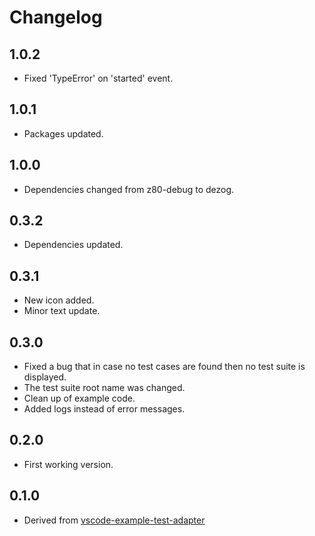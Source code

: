 # Changelog

## 1.0.2
- Fixed 'TypeError' on 'started' event.


## 1.0.1
- Packages updated.


## 1.0.0
- Dependencies changed from z80-debug to dezog.


## 0.3.2
- Dependencies updated.


## 0.3.1
- New icon added.
- Minor text update.


## 0.3.0
- Fixed a bug that in case no test cases are found then no test suite is displayed.
- The test suite root name was changed.
- Clean up of example code.
- Added logs instead of error messages.


## 0.2.0
- First working version.


## 0.1.0
- Derived from [vscode-example-test-adapter](https://github.com/hbenl/vscode-example-test-adapter)
